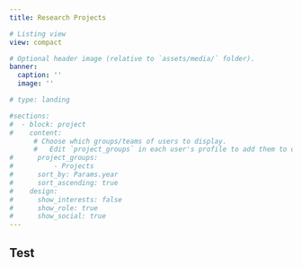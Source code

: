 ```yaml
---
title: Research Projects

# Listing view
view: compact

# Optional header image (relative to `assets/media/` folder).
banner:
  caption: ''
  image: ''

# type: landing

#sections:
#  - block: project
#    content:
      # Choose which groups/teams of users to display.
      #   Edit `project_groups` in each user's profile to add them to one or more of these groups.
#      project_groups:
#          - Projects
#      sort_by: Params.year
#      sort_ascending: true
#    design:
#      show_interests: false
#      show_role: true
#      show_social: true
---
```

Test
---
